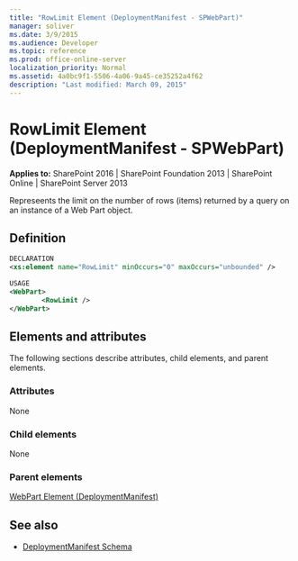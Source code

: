```yaml
---
title: "RowLimit Element (DeploymentManifest - SPWebPart)"
manager: soliver
ms.date: 3/9/2015
ms.audience: Developer
ms.topic: reference
ms.prod: office-online-server
localization_priority: Normal
ms.assetid: 4a0bc9f1-5506-4a06-9a45-ce35252a4f62
description: "Last modified: March 09, 2015"
---
```


# RowLimit Element (DeploymentManifest - SPWebPart)

**Applies to:** SharePoint 2016 | SharePoint Foundation 2013 | SharePoint Online | SharePoint Server 2013 
  
Represeents the limit on the number of rows (items) returned by a query on an instance of a Web Part object.

## Definition

```XML
DECLARATION
<xs:element name="RowLimit" minOccurs="0" maxOccurs="unbounded" />

USAGE
<WebPart>
        <RowLimit />
</WebPart>

```

## Elements and attributes

The following sections describe attributes, child elements, and parent elements.

### Attributes

None
   
### Child elements

None
   
### Parent elements

[WebPart Element (DeploymentManifest)](webpart-element-deploymentmanifest.md)
   
## See also

- [DeploymentManifest Schema](deploymentmanifest-schema.md)

